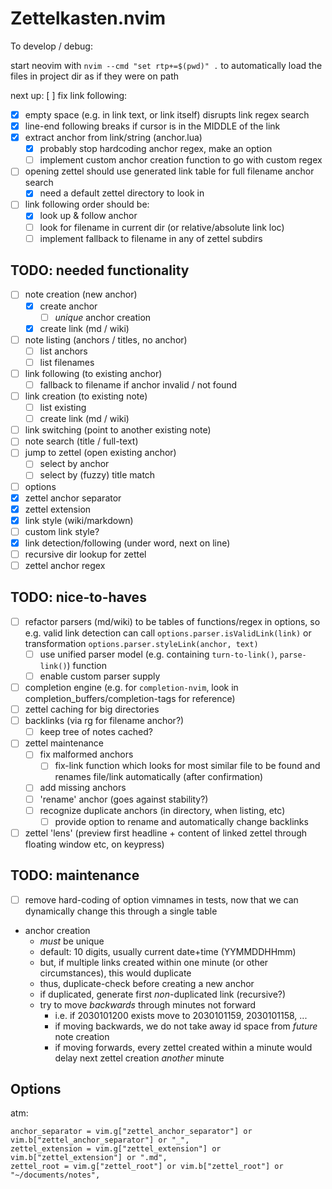 # Zettelkasten.nvim

To develop / debug:

start neovim with  `nvim --cmd "set rtp+=$(pwd)" .` to automatically load the files in project dir as if they were on path

next up:
[ ] fix link following:
  * [x] empty space (e.g. in link text, or link itself) disrupts link regex search
  * [x] line-end following breaks if cursor is in the MIDDLE of the link
  * [x] extract anchor from link/string (anchor.lua)
    * [x] probably stop hardcoding anchor regex, make an option
    * [ ] implement custom anchor creation function to go with custom regex
  * [ ] opening zettel should use generated link table for full filename anchor search
    * [x] need a default zettel directory to look in
  * [ ] link following order should be:
    * [x] look up & follow anchor
    * [ ] look for filename in current dir (or relative/absolute link loc)
    * [ ] implement fallback to filename in any of zettel subdirs

## TODO: needed functionality

* [ ] note creation (new anchor)
  * [x] create anchor
    * [ ] *unique* anchor creation
  * [x] create link (md / wiki)
* [ ] note listing (anchors / titles, no anchor)
  * [ ] list anchors
  * [ ] list filenames
* [ ] link following (to existing anchor)
  * [ ] fallback to filename if anchor invalid / not found
* [ ] link creation (to existing note)
  * [ ] list existing
  * [ ] create link (md / wiki)
* [ ] link switching (point to another existing note)
* [ ] note search (title / full-text)
* [ ] jump to zettel (open existing anchor)
  * [ ] select by anchor
  * [ ] select by (fuzzy) title match
* [ ] options
 * [x] zettel anchor separator
 * [x] zettel extension
 * [x] link style (wiki/markdown)
  * [ ] custom link style?
 * [x] link detection/following (under word, next on line)
 * [ ] recursive dir lookup for zettel
 * [ ] zettel anchor regex

## TODO: nice-to-haves

* [ ] refactor parsers (md/wiki) to be tables of functions/regex in options, so e.g. valid link detection can call `options.parser.isValidLink(link)` or transformation `options.parser.styleLink(anchor, text)`
  * [ ] use unified parser model (e.g. containing `turn-to-link()`, `parse-link()`) function
  * [ ] enable custom parser supply
* [ ] completion engine (e.g. for `completion-nvim`, look in completion_buffers/completion-tags for reference)
* [ ] zettel caching for big directories
* [ ] backlinks (via rg for filename anchor?)
  * [ ] keep tree of notes cached?
* [ ] zettel maintenance
  * [ ] fix malformed anchors
    * [ ] fix-link function which looks for most similar file to be found and renames file/link automatically (after confirmation)
  * [ ] add missing anchors
  * [ ] 'rename' anchor (goes against stability?)
  * [ ] recognize duplicate anchors (in directory, when listing, etc)
    * [ ] provide option to rename and automatically change backlinks
* [ ] zettel 'lens' (preview first headline + content of linked zettel through floating window etc, on keypress)

## TODO: maintenance

* [ ] remove hard-coding of option vimnames in tests, now that we can dynamically change this through a single table

* anchor creation
  * *must* be unique
  * default: 10 digits, usually current date+time (YYMMDDHHmm)
  * but, if multiple links created within one minute (or other circumstances), this would duplicate
  * thus, duplicate-check before creating a new anchor
  * if duplicated, generate first *non*-duplicated link (recursive?)
  * try to move *backwards* through minutes not forward
    * i.e. if 2030101200 exists move to 2030101159, 2030101158, ...
    * if moving backwards, we do not take away id space from *future* note creation
    * if moving forwards, every zettel created within a minute would delay next zettel creation *another* minute

## Options

atm:
```
anchor_separator = vim.g["zettel_anchor_separator"] or vim.b["zettel_anchor_separator"] or "_",
zettel_extension = vim.g["zettel_extension"] or vim.b["zettel_extension"] or ".md",
zettel_root = vim.g["zettel_root"] or vim.b["zettel_root"] or "~/documents/notes",
```
